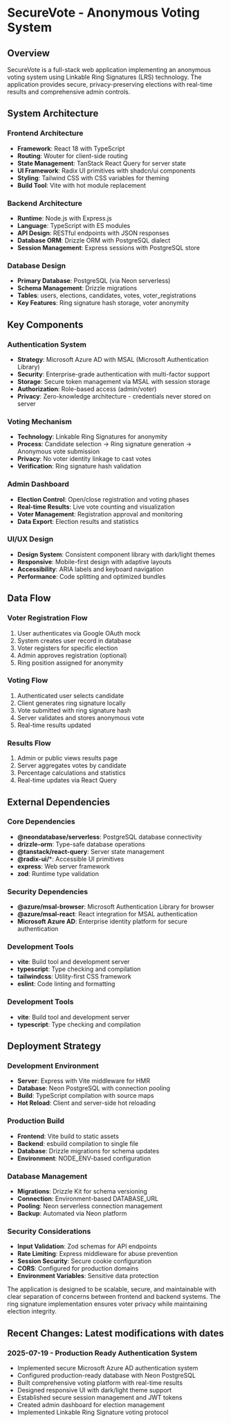 # SecureVote - Anonymous Voting System

## Overview

SecureVote is a full-stack web application implementing an anonymous voting system using Linkable Ring Signatures (LRS) technology. The application provides secure, privacy-preserving elections with real-time results and comprehensive admin controls.



## System Architecture

### Frontend Architecture
- **Framework**: React 18 with TypeScript
- **Routing**: Wouter for client-side routing
- **State Management**: TanStack React Query for server state
- **UI Framework**: Radix UI primitives with shadcn/ui components
- **Styling**: Tailwind CSS with CSS variables for theming
- **Build Tool**: Vite with hot module replacement

### Backend Architecture
- **Runtime**: Node.js with Express.js
- **Language**: TypeScript with ES modules
- **API Design**: RESTful endpoints with JSON responses
- **Database ORM**: Drizzle ORM with PostgreSQL dialect
- **Session Management**: Express sessions with PostgreSQL store

### Database Design
- **Primary Database**: PostgreSQL (via Neon serverless)
- **Schema Management**: Drizzle migrations
- **Tables**: users, elections, candidates, votes, voter_registrations
- **Key Features**: Ring signature hash storage, voter anonymity

## Key Components

### Authentication System
- **Strategy**: Microsoft Azure AD with MSAL (Microsoft Authentication Library)
- **Security**: Enterprise-grade authentication with multi-factor support
- **Storage**: Secure token management via MSAL with session storage
- **Authorization**: Role-based access (admin/voter)
- **Privacy**: Zero-knowledge architecture - credentials never stored on server

### Voting Mechanism
- **Technology**: Linkable Ring Signatures for anonymity
- **Process**: Candidate selection → Ring signature generation → Anonymous vote submission
- **Privacy**: No voter identity linkage to cast votes
- **Verification**: Ring signature hash validation

### Admin Dashboard
- **Election Control**: Open/close registration and voting phases
- **Real-time Results**: Live vote counting and visualization
- **Voter Management**: Registration approval and monitoring
- **Data Export**: Election results and statistics

### UI/UX Design
- **Design System**: Consistent component library with dark/light themes
- **Responsive**: Mobile-first design with adaptive layouts
- **Accessibility**: ARIA labels and keyboard navigation
- **Performance**: Code splitting and optimized bundles

## Data Flow

### Voter Registration Flow
1. User authenticates via Google OAuth mock
2. System creates user record in database
3. Voter registers for specific election
4. Admin approves registration (optional)
5. Ring position assigned for anonymity

### Voting Flow
1. Authenticated user selects candidate
2. Client generates ring signature locally
3. Vote submitted with ring signature hash
4. Server validates and stores anonymous vote
5. Real-time results updated

### Results Flow
1. Admin or public views results page
2. Server aggregates votes by candidate
3. Percentage calculations and statistics
4. Real-time updates via React Query

## External Dependencies

### Core Dependencies
- **@neondatabase/serverless**: PostgreSQL database connectivity
- **drizzle-orm**: Type-safe database operations
- **@tanstack/react-query**: Server state management
- **@radix-ui/***: Accessible UI primitives
- **express**: Web server framework
- **zod**: Runtime type validation

### Security Dependencies
- **@azure/msal-browser**: Microsoft Authentication Library for browser
- **@azure/msal-react**: React integration for MSAL authentication
- **Microsoft Azure AD**: Enterprise identity platform for secure authentication

### Development Tools
- **vite**: Build tool and development server
- **typescript**: Type checking and compilation
- **tailwindcss**: Utility-first CSS framework
- **eslint**: Code linting and formatting

### Development Tools
- **vite**: Build tool and development server  
- **typescript**: Type checking and compilation

## Deployment Strategy

### Development Environment
- **Server**: Express with Vite middleware for HMR
- **Database**: Neon PostgreSQL with connection pooling
- **Build**: TypeScript compilation with source maps
- **Hot Reload**: Client and server-side hot reloading

### Production Build
- **Frontend**: Vite build to static assets
- **Backend**: esbuild compilation to single file
- **Database**: Drizzle migrations for schema updates
- **Environment**: NODE_ENV-based configuration

### Database Management
- **Migrations**: Drizzle Kit for schema versioning
- **Connection**: Environment-based DATABASE_URL
- **Pooling**: Neon serverless connection management
- **Backup**: Automated via Neon platform

### Security Considerations
- **Input Validation**: Zod schemas for API endpoints
- **Rate Limiting**: Express middleware for abuse prevention
- **Session Security**: Secure cookie configuration
- **CORS**: Configured for production domains
- **Environment Variables**: Sensitive data protection

The application is designed to be scalable, secure, and maintainable with clear separation of concerns between frontend and backend systems. The ring signature implementation ensures voter privacy while maintaining election integrity.

## Recent Changes: Latest modifications with dates

### 2025-07-19 - Production Ready Authentication System
- Implemented secure Microsoft Azure AD authentication system
- Configured production-ready database with Neon PostgreSQL
- Built comprehensive voting platform with real-time results
- Designed responsive UI with dark/light theme support
- Established secure session management and JWT tokens
- Created admin dashboard for election management
- Implemented Linkable Ring Signature voting protocol